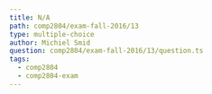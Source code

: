 ```yaml
---
title: N/A
path: comp2804/exam-fall-2016/13
type: multiple-choice
author: Michiel Smid
question: comp2804/exam-fall-2016/13/question.ts
tags:
  - comp2804
  - comp2804-exam
---
```

